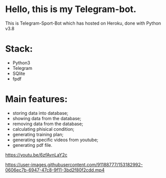 # Hello, this is my Telegram-bot.

This is Telegram-Sport-Bot which has hosted on Heroku, done with Python v3.8

# Stack:

  - Python3
  - Telegram
  - SQlite
  - fpdf

# Main features:

- storing data into database;
- showing data from the database;
- removing data from the database;
- calculating phisical condition;
- generating training plan;
- generating specific videos from youtube;
- generating pdf file.



https://youtu.be/6zfAvnLaY2c


https://user-images.githubusercontent.com/91188777/153182992-0606ec7b-6947-47c8-9f11-3bd2f80f2cdd.mp4


